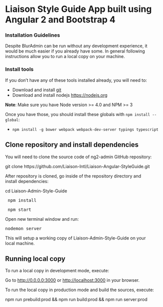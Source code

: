 
<h1>Liaison Style Guide App built using Angular 2 and Bootstrap 4 </h1>
<h3>Installation Guidelines</h3>
<p>Despite BlurAdmin can be run without any development experience, it would be much easier if you already have some. In general following instructions allow you to run a local copy on your&nbsp;machine.</p>
<h3 >Install&nbsp;tools</h3>
<p>If you don’t have any of these tools installed already, you will need&nbsp;to:</p>
<ul>
<li>Download and install <a href="https://git-scm.com/">git</a></li>
<li>Download and install nodejs <a href="https://nodejs.org">https://nodejs.org</a></li>
</ul>
<p><strong>Note</strong>: Make sure you have Node version &gt;= 4.0 and <span class="caps">NPM</span> &gt;=&nbsp;3</p>
<p>Once you have those, you should install these globals with <code>npm install --global</code>:</p>
<ul>
<li>
<pre><code class="lang-bash">npm install -g bower webpack webpack-dev-server typings typescript
</code></pre>
</li>
</ul>
<h2 id="clone-repository-and-install-dependencies">Clone repository and install&nbsp;dependencies</h2>
<p>You will need to clone the source code of ng2-admin GitHub&nbsp;repository:</p>
git clone https://github.com/Liaison-Intl/Liaison-Angular-StyleGuide.git

<p>After repository is cloned, go inside of the repository directory and install&nbsp;dependencies:</p>
cd Liaison-Admin-Style-Guide
<pre> npm install</pre>
<pre> npm start</pre>
Open new terminal window and run: 
<pre>nodemon server</pre>
<p>This will setup a working copy of Liaison-Admin-Style-Guide on your local&nbsp;machine.</p>
<h2 id="running-local-copy">Running local&nbsp;copy</h2>
<p>To run a local copy in development mode,&nbsp;execute:</p>
<p>Go to <a href="http://0.0.0.0:3000">http://0.0.0.0:3000</a> or <a href="http://localhost:3000">http://localhost:3000</a> in your&nbsp;browser.</p>
<p>To run the local copy in production mode and build the sources,&nbsp;execute:</p>
npm run prebuild:prod &amp;&amp; npm run build:prod &amp;&amp; npm run server:prod
